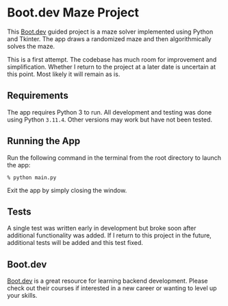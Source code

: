 # Boot.dev Maze Project

This [Boot.dev](https://boot.dev) guided project is a maze solver implemented using Python and Tkinter. The app draws a randomized maze and then algorithmically solves the maze.

This is a first attempt. The codebase has much room for improvement and simplification. Whether I return to the project at a later date is uncertain at this point. Most likely it will remain as is.

## Requirements

The app requires Python 3 to run. All development and testing was done using Python `3.11.4`. Other versions may work but have not been tested.

## Running the App

Run the following command in the terminal from the root directory to launch the app:

```shell
% python main.py
```

Exit the app by simply closing the window.

## Tests

A single test was written early in development but broke soon after additional functionality was added. If I return to this project in the future, additional tests will be added and this test fixed.

## Boot.dev

[Boot.dev](https://boot.dev) is a great resource for learning backend development. Please check out their courses if interested in a new career or wanting to level up your skills.
